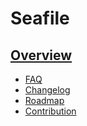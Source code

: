 # Seafile
## [Overview](overview/README.md)
* [FAQ](faq.md)
* [Changelog](changelog.md)
* [Roadmap](roadmap.md)
* [Contribution](contribution.md)
